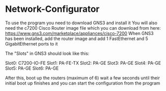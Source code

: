 # Network-Configurator

To use the program you need to download GNS3 and install it
You will also need the c7200 Cisco Router image file which you can download from here: https://www.gns3.com/marketplace/appliances/cisco-7200
When GNS3 has been installed, add the router image and add 1 FastEthernet and 5 GigabitEthernet ports to it

The "Slots" in GNS3 should look like this:

Slot0: C7200-IO-FE
Slot1: PA-FE-TX
Slot2: PA-GE
Slot3: PA-GE
Slot4: PA-GE
Slot5: PA-GE
Slot6: PA-GE

After this, boot up the routers (maximum of 6) wait a few seconds until their initial boot up finishes and you can start the configuration from the program
